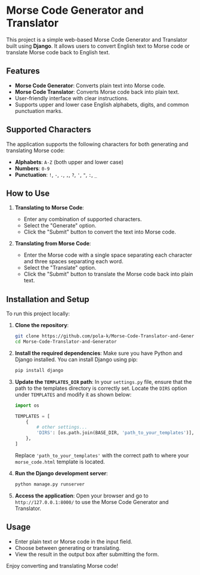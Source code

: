 # Morse Code Generator and Translator

This project is a simple web-based Morse Code Generator and Translator built using **Django**. It allows users to convert English text to Morse code or translate Morse code back to English text.

## Features

- **Morse Code Generator**: Converts plain text into Morse code.
- **Morse Code Translator**: Converts Morse code back into plain text.
- User-friendly interface with clear instructions.
- Supports upper and lower case English alphabets, digits, and common punctuation marks.

## Supported Characters

The application supports the following characters for both generating and translating Morse code:

- **Alphabets**: `A-Z` (both upper and lower case)
- **Numbers**: `0-9`
- **Punctuation**: `!`, `-`, `.`, `,`, `?`, `'`, `"`, `:`, `_`

## How to Use

1. **Translating to Morse Code**:
   - Enter any combination of supported characters.
   - Select the "Generate" option.
   - Click the "Submit" button to convert the text into Morse code.
   
2. **Translating from Morse Code**:
   - Enter the Morse code with a single space separating each character and three spaces separating each word.
   - Select the "Translate" option.
   - Click the "Submit" button to translate the Morse code back into plain text.

## Installation and Setup

To run this project locally:

1. **Clone the repository**:
    ```bash
    git clone https://github.com/pola-k/Morse-Code-Translator-and-Generator.git
    cd Morse-Code-Translator-and-Generator
    ```

2. **Install the required dependencies**:
    Make sure you have Python and Django installed. You can install Django using pip:
    ```bash
    pip install django
    ```

3. **Update the `TEMPLATES_DIR` path**:
    In your `settings.py` file, ensure that the path to the templates directory is correctly set. Locate the `DIRS` option under `TEMPLATES` and modify it as shown below:
    ```python
    import os

    TEMPLATES = [
        {
            # other settings...
            'DIRS': [os.path.join(BASE_DIR, 'path_to_your_templates')],
        },
    ]
    ```
    Replace `'path_to_your_templates'` with the correct path to where your `morse_code.html` template is located.

4. **Run the Django development server**:
    ```bash
    python manage.py runserver
    ```

5. **Access the application**:
    Open your browser and go to `http://127.0.0.1:8000/` to use the Morse Code Generator and Translator.

## Usage

- Enter plain text or Morse code in the input field.
- Choose between generating or translating.
- View the result in the output box after submitting the form.

Enjoy converting and translating Morse code!
